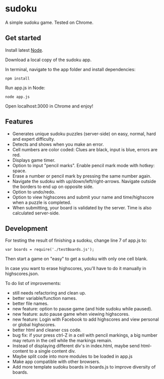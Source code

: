 # sudoku
A simple sudoku game. Tested on Chrome.

<h2>Get started</h2>

Install latest <a href="https://nodejs.org/en/">Node</a>.

Download a local copy of the sudoku app.

In terminal, navigate to the app folder and install dependencies:

<code>npm install</code>

Run app.js in Node:

<code>node app.js</code>

Open localhost:3000 in Chrome and enjoy!

<h2>Features</h2>

<ul>
  <li>Generates unique sudoku puzzles (server-side) on easy, normal, hard and expert difficulty.</li>
  <li>Detects and shows when you make an error.</li>
  <li>Cell numbers are color coded: Clues are black, input is blue, errors are red.</li>
  <li>Displays game timer.</li>
  <li>Option to input "pencil marks". Enable pencil mark mode with hotkey: space.</li>
  <li>Erase a number or pencil mark by pressing the same number again.</li>
  <li>Navigate the sudoku with up/down/left/right-arrows. Navigate outside the borders to end up on opposite side.</li>
  <li>Option to undo/redo.</li>
  <li>Option to view highscores and submit your name and time/highscore when a puzzle is completed.</li>
  <li>When submitting, your board is validated by the server. Time is also calculated server-side.</li>
</ul>

<h2>Development</h2>

For testing the result of finishing a sudoku, change line 7 of app.js to:

<code>var boards = require('./testBoards.js');</code>

Then start a game on "easy" to get a sudoku with only one cell blank.

In case you want to erase highscores, you'll have to do it manually in highscores.json.

To do list of improvements:
<ul>
  <li>still needs refactoring and clean up.</li>
  <li>better variable/function names.</li>
  <li>better file names.</li>
  <li>new feature: option to pause game (and hide sudoku while paused).</li>
  <li>new feature: auto pause game when viewing highscores.</li>
  <li>new feature: Login with Facebook to add highscores and view personal or global highscores.</li>
  <li>better html and cleaner css code.</li>
  <li>bug fix: if your press ctrl-Z in a cell with pencil markings, a big number may return in the cell while the markings remain.</li>
  <li>Instead of displaying different div's in index.html, maybe send html-content to a single content div.</li>
  <li>Maybe split code into more modules to be loaded in app.js</li>
  <li>Make app compatible with other browsers.</li>
  <li>Add more template sudoku boards in boards.js to improve diversity of boards.</li>
</ul>
